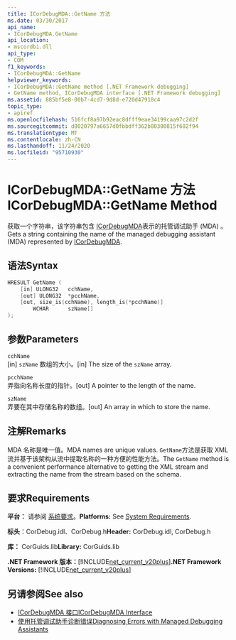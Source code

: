 ```yaml
---
title: ICorDebugMDA::GetName 方法
ms.date: 03/30/2017
api_name:
- ICorDebugMDA.GetName
api_location:
- mscordbi.dll
api_type:
- COM
f1_keywords:
- ICorDebugMDA::GetName
helpviewer_keywords:
- ICorDebugMDA::GetName method [.NET Framework debugging]
- GetName method, ICorDebugMDA interface [.NET Framework debugging]
ms.assetid: 885bf5e8-00b7-4cd7-9d8d-e720d47918c4
topic_type:
- apiref
ms.openlocfilehash: 516fcf8a97b92eac8dfff9eae34199caa97c2d2f
ms.sourcegitcommit: d8020797a6657d0fbbdff362b80300815f682f94
ms.translationtype: MT
ms.contentlocale: zh-CN
ms.lasthandoff: 11/24/2020
ms.locfileid: "95710930"
---
```

# <a name="icordebugmdagetname-method"></a><span data-ttu-id="173c8-102">ICorDebugMDA::GetName 方法</span><span class="sxs-lookup"><span data-stu-id="173c8-102">ICorDebugMDA::GetName Method</span></span>

<span data-ttu-id="173c8-103">获取一个字符串，该字符串包含 [ICorDebugMDA](icordebugmda-interface.md)表示的托管调试助手 (MDA) 。</span><span class="sxs-lookup"><span data-stu-id="173c8-103">Gets a string containing the name of the managed debugging assistant (MDA) represented by [ICorDebugMDA](icordebugmda-interface.md).</span></span>  
  
## <a name="syntax"></a><span data-ttu-id="173c8-104">语法</span><span class="sxs-lookup"><span data-stu-id="173c8-104">Syntax</span></span>  
  
```cpp  
HRESULT GetName (  
    [in] ULONG32   cchName,  
    [out] ULONG32  *pcchName,  
    [out, size_is(cchName), length_is(*pcchName)]  
        WCHAR      szName[]  
);  
```  
  
## <a name="parameters"></a><span data-ttu-id="173c8-105">参数</span><span class="sxs-lookup"><span data-stu-id="173c8-105">Parameters</span></span>  

 `cchName`  
 <span data-ttu-id="173c8-106">[in] `szName` 数组的大小。</span><span class="sxs-lookup"><span data-stu-id="173c8-106">[in] The size of the `szName` array.</span></span>  
  
 `pcchName`  
 <span data-ttu-id="173c8-107">弄指向名称长度的指针。</span><span class="sxs-lookup"><span data-stu-id="173c8-107">[out] A pointer to the length of the name.</span></span>  
  
 `szName`  
 <span data-ttu-id="173c8-108">弄要在其中存储名称的数组。</span><span class="sxs-lookup"><span data-stu-id="173c8-108">[out] An array in which to store the name.</span></span>  
  
## <a name="remarks"></a><span data-ttu-id="173c8-109">注解</span><span class="sxs-lookup"><span data-stu-id="173c8-109">Remarks</span></span>  

 <span data-ttu-id="173c8-110">MDA 名称是唯一值。</span><span class="sxs-lookup"><span data-stu-id="173c8-110">MDA names are unique values.</span></span> <span data-ttu-id="173c8-111">`GetName`方法是获取 XML 流并基于该架构从流中提取名称的一种方便的性能方法。</span><span class="sxs-lookup"><span data-stu-id="173c8-111">The `GetName` method is a convenient performance alternative to getting the XML stream and extracting the name from the stream based on the schema.</span></span>  
  
## <a name="requirements"></a><span data-ttu-id="173c8-112">要求</span><span class="sxs-lookup"><span data-stu-id="173c8-112">Requirements</span></span>  

 <span data-ttu-id="173c8-113">**平台：** 请参阅 [系统要求](../../get-started/system-requirements.md)。</span><span class="sxs-lookup"><span data-stu-id="173c8-113">**Platforms:** See [System Requirements](../../get-started/system-requirements.md).</span></span>  
  
 <span data-ttu-id="173c8-114">**标头**：CorDebug.idl、CorDebug.h</span><span class="sxs-lookup"><span data-stu-id="173c8-114">**Header:** CorDebug.idl, CorDebug.h</span></span>  
  
 <span data-ttu-id="173c8-115">**库：** CorGuids.lib</span><span class="sxs-lookup"><span data-stu-id="173c8-115">**Library:** CorGuids.lib</span></span>  
  
 <span data-ttu-id="173c8-116">**.NET Framework 版本：**[!INCLUDE[net_current_v20plus](../../../../includes/net-current-v20plus-md.md)]</span><span class="sxs-lookup"><span data-stu-id="173c8-116">**.NET Framework Versions:** [!INCLUDE[net_current_v20plus](../../../../includes/net-current-v20plus-md.md)]</span></span>  
  
## <a name="see-also"></a><span data-ttu-id="173c8-117">另请参阅</span><span class="sxs-lookup"><span data-stu-id="173c8-117">See also</span></span>

- [<span data-ttu-id="173c8-118">ICorDebugMDA 接口</span><span class="sxs-lookup"><span data-stu-id="173c8-118">ICorDebugMDA Interface</span></span>](icordebugmda-interface.md)
- [<span data-ttu-id="173c8-119">使用托管调试助手诊断错误</span><span class="sxs-lookup"><span data-stu-id="173c8-119">Diagnosing Errors with Managed Debugging Assistants</span></span>](../../debug-trace-profile/diagnosing-errors-with-managed-debugging-assistants.md)
